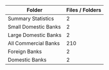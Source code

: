 | Folder               |   Files / Folders |
|----------------------|-------------------|
| Summary Statistics   |                 2 |
| Small Domestic Banks |                 2 |
| Large Domestic Banks |                 2 |
| All Commercial Banks |               210 |
| Foreign Banks        |                 2 |
| Domestic Banks       |                 2 |